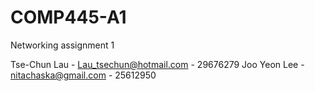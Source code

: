 # COMP445-A1
Networking assignment 1

Tse-Chun Lau - Lau_tsechun@hotmail.com - 29676279
Joo Yeon Lee - nitachaska@gmail.com - 25612950
